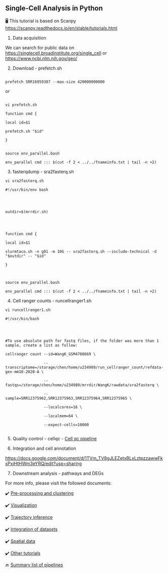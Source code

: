 ## Single-Cell Analysis in Python


🖥️ This tutorial is based on Scanpy https://scanpy.readthedocs.io/en/stable/tutorials.html



1) Data acquisition

We can search for public data on https://singlecell.broadinstitute.org/single_cell or https://www.ncbi.nlm.nih.gov/geo/




2) Download - prefetch.sh

```

prefetch SRR16959387 --max-size 420000000000

```

or 


```

vi prefetch.sh

function cmd {

local id=$1

prefetch.sh "$id"

}


source env_parallel.bash

env_parallel cmd ::: $(cut -f 2 < ../../fnameinfo.txt | tail -n +2)

```



3) fasterqdump - sra2fasterq.sh

```
vi sra2fasterq.sh

#!/usr/bin/env bash




outdir=$(mrrdir.sh)




function cmd {

local id=$1

slurmtaco.sh -n g01 -m 10G -- sra2fasterq.sh --include-technical -d "$outdir" -- "$id"

}



source env_parallel.bash

env_parallel cmd ::: $(cut -f 2 < ../../fnameinfo.txt | tail -n +2)

```


4) Cell ranger counts - runcellranger1.sh

```
vi runcellranger1.sh

#!/usr/bin/bash




#To use absolute path for fastq files, if the folder was more than 1 sample, create a list as follow:

cellranger count --id=WangK_GSM4708669 \

                 --transcriptome=/storage/chen/home/u234989/run_cellranger_count/refdata-gex-mm10-2020-A \

                 --fastqs=/storage/chen/home/u234989/mrrdir/WangK/rawdata/sra2fasterq \

                 --sample=SRR12375962,SRR12375963,SRR12375964,SRR12375965 \

                 --localcores=16 \

                 --localmem=64 \

                 --expect-cells=10000
               
```



5) Quality control - cellqc - [Cell qc pipeline](https://github.com/RCHENLAB/dry-lab-standard/blob/main/sc-RNA-seqqualitycontrol.md)

6) Integration and cell annotation

https://docs.google.com/document/d/1TVm_TV8gJLEZetxBLxLztpzzawwFksPxiHtHWm3eYRQ/edit?usp=sharing

 
7) Downstream analysis - pathways and DEGs










For more info, please visit the followed documents:

 ✔️ [Pre-processing and clustering](https://scanpy-tutorials.readthedocs.io/en/latest/pbmc3k.html)
       
 ✔️ [Visualization](https://scanpy.readthedocs.io/en/latest/tutorials.html#visualization)
       
 ✔️ [Trajectory inference](https://scanpy-tutorials.readthedocs.io/en/latest/paga-paul15.html)
       
 ✔️ [Integration of  datasets](https://scanpy-tutorials.readthedocs.io/en/latest/integrating-data-using-ingest.html)
       
 ✔️ [Spatial data](https://scanpy-tutorials.readthedocs.io/en/latest/spatial/basic-analysis.html)
       
 ✔️ [Other tutorials](https://scanpy.readthedocs.io/en/latest/tutorials.html#conversion-anndata-singlecellexperiment-and-seurat-objects)


🔙 [Summary list of pipelines](https://github.com/RCHENLAB/dry-lab-standard/wiki)
